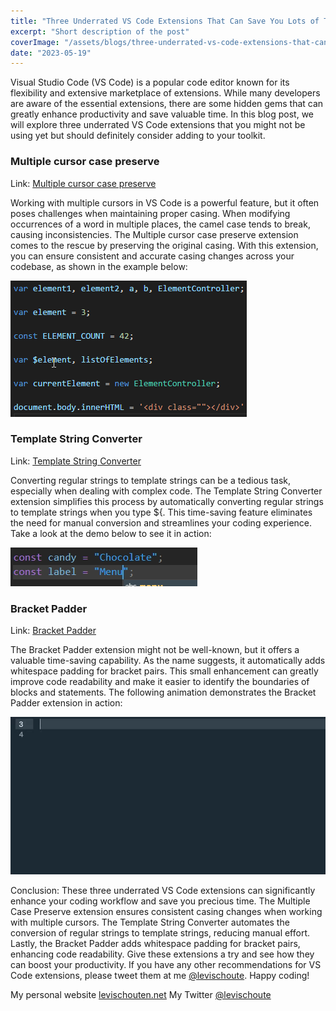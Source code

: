 ```yaml
---
title: "Three Underrated VS Code Extensions That Can Save You Lots of Time"
excerpt: "Short description of the post"
coverImage: "/assets/blogs/three-underrated-vs-code-extensions-that-can-save-you-lots-of-time/cover.jpg"
date: "2023-05-19"
---
```


Visual Studio Code (VS Code) is a popular code editor known for its flexibility and extensive marketplace of extensions. While many developers are aware of the essential extensions, there are some hidden gems that can greatly enhance productivity and save valuable time. In this blog post, we will explore three underrated VS Code extensions that you might not be using yet but should definitely consider adding to your toolkit.

### Multiple cursor case preserve

Link: [Multiple cursor case preserve](https://marketplace.visualstudio.com/items?itemName=Cardinal90.multi-cursor-case-preserve)

Working with multiple cursors in VS Code is a powerful feature, but it often poses challenges when maintaining proper casing. When modifying occurrences of a word in multiple places, the camel case tends to break, causing inconsistencies. The Multiple cursor case preserve extension comes to the rescue by preserving the original casing. With this extension, you can ensure consistent and accurate casing changes across your codebase, as shown in the example below:

![image info](/public/assets/blogs/three-underrated-vs-code-extensions-that-can-save-you-lots-of-time/demo3.gif)

### Template String Converter

Link: [Template String Converter](https://marketplace.visualstudio.com/items?itemName=meganrogge.template-string-converter)

Converting regular strings to template strings can be a tedious task, especially when dealing with complex code. The Template String Converter extension simplifies this process by automatically converting regular strings to template strings when you type ${. This time-saving feature eliminates the need for manual conversion and streamlines your coding experience. Take a look at the demo below to see it in action:

![image info](/public/assets/blogs/three-underrated-vs-code-extensions-that-can-save-you-lots-of-time/demo2.gif)

### Bracket Padder

Link: [Bracket Padder](https://marketplace.visualstudio.com/items?itemName=viablelab.bracket-padder)

The Bracket Padder extension might not be well-known, but it offers a valuable time-saving capability. As the name suggests, it automatically adds whitespace padding for bracket pairs. This small enhancement can greatly improve code readability and make it easier to identify the boundaries of blocks and statements. The following animation demonstrates the Bracket Padder extension in action:

![image info](/public/assets/blogs/three-underrated-vs-code-extensions-that-can-save-you-lots-of-time/demo1.gif)

Conclusion:
These three underrated VS Code extensions can significantly enhance your coding workflow and save you precious time. The Multiple Case Preserve extension ensures consistent casing changes when working with multiple cursors. The Template String Converter automates the conversion of regular strings to template strings, reducing manual effort. Lastly, the Bracket Padder adds whitespace padding for bracket pairs, enhancing code readability. Give these extensions a try and see how they can boost your productivity. If you have any other recommendations for VS Code extensions, please tweet them at me [@levischoute](https://twitter.com/levischoute). Happy coding!

My personal website [levischouten.net](https://levischouten.net)
My Twitter [@levischoute](https://twitter.com/levischoute)
